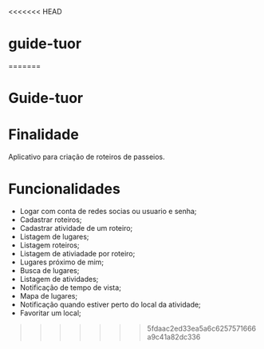<<<<<<< HEAD
# guide-tuor
=======
# Guide-tuor

# Finalidade 
  Aplicativo para criação de roteiros de passeios. 

# Funcionalidades

- Logar com conta de redes socias ou usuario e senha;
- Cadastrar roteiros;
- Cadastrar atividade de um roteiro;
- Listagem de lugares;
- Listagem roteiros;
- Listagem de ativiadade por roteiro;
- Lugares próximo de mim;
- Busca de lugares;
- Listagem de atividades;
- Notificação de tempo de vista;
- Mapa de lugares;
- Notificação quando estiver perto do local da atividade;
- Favoritar um local;
>>>>>>> 5fdaac2ed33ea5a6c6257571666a9c41a82dc336
